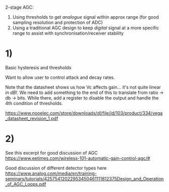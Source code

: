 2-stage AGC:
  1) Using thresholds to get *analogue* signal within approx range (for good sampling resolution and protection of ADC)
  2) Using a traditional AGC design to keep *digital* signal at a more specific range to assist with synchronisation/receiver stability
  
# 1)

Basic hysteresis and thresholds

Want to allow user to control attack and decay rates.

Note that the datasheet shows us how Vc affects gain... it's not quite linear
*in dB!*. We need to add something to the end of this to translate from ratio ->
db -> bits. While there, add a register to disable the output and handle the 4th
condition of thresholds.

https://www.nooelec.com/store/downloads/dl/file/id/103/product/334/vega_datasheet_revision_1.pdf

# 2)

See this excerpt for good discussion of AGC https://www.eetimes.com/wireless-101-automatic-gain-control-agc/#

Good discussion of different detector types here https://www.analog.com/media/en/training-seminars/tutorials/42575412022953450461111812375Design_and_Operation_of_AGC_Loops.pdf
